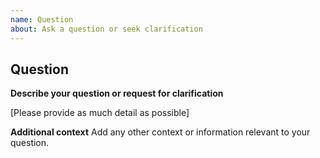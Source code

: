 ```yaml
---
name: Question
about: Ask a question or seek clarification
---
```


## Question

**Describe your question or request for clarification**

[Please provide as much detail as possible]

**Additional context**
Add any other context or information relevant to your question.
